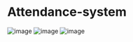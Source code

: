 # Attendance-system
![image](https://github.com/user-attachments/assets/dd2ebd9f-2724-4863-80c3-1498970f4836)
![image](https://github.com/user-attachments/assets/d6bea974-7cff-40ef-949f-6b04c661cd69)
![image](https://github.com/user-attachments/assets/8ec19873-63b7-4139-ae15-b68b3fadfada)

